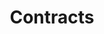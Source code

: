 ---
title: Contracts
longTitle: 'Contracts'
tags:
- gccommon
french:
- "[[Contrat]]"
narrowerTerm:
- "[[Federal contracts]]"
- "[[Lease]]"
- "[[Service contracts]]"
relatedTerm:
- "[[Warranties]]"
---